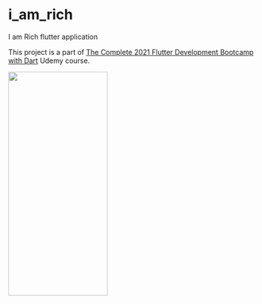 # i_am_rich

I am Rich flutter application

This project is a part of [The Complete 2021 Flutter Development Bootcamp with Dart](https://www.udemy.com/course/flutter-bootcamp-with-dart/) Udemy course.

<img src="https://user-images.githubusercontent.com/27342390/127375739-a1036a3d-e2b0-407c-8ff6-97d328c3303a.png" width="200" height="450">
